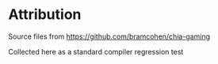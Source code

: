 # Attribution

Source files from https://github.com/bramcohen/chia-gaming

Collected here as a standard compiler regression test
